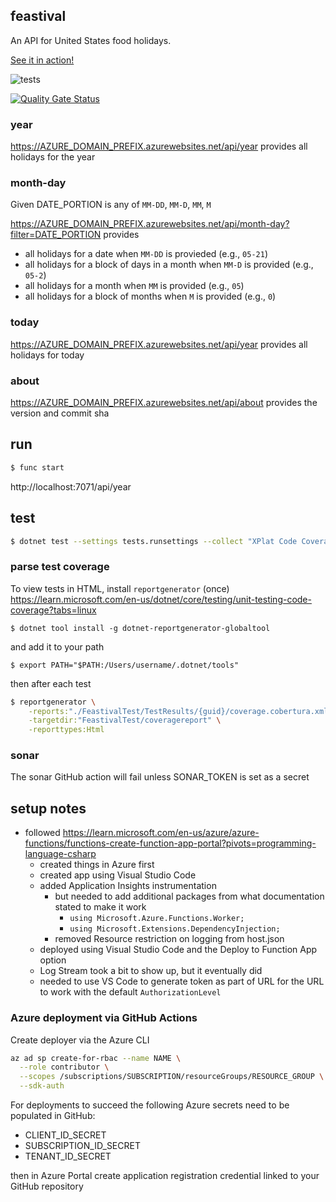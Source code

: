 ## feastival

An API for United States food holidays.

[See it in action!](https://feastival.azurewebsites.net/api/year)

![tests](https://github.com/eebbesen/feastival/actions/workflows/test.yml/badge.svg)

[![Quality Gate Status](https://sonarcloud.io/api/project_badges/measure?project=eebbesen_feastival&metric=alert_status)](https://sonarcloud.io/summary/new_code?id=eebbesen_feastival)

### year

https://AZURE_DOMAIN_PREFIX.azurewebsites.net/api/year provides all holidays for the year

### month-day

Given DATE_PORTION is any of `MM-DD`, `MM-D`, `MM`, `M`

https://AZURE_DOMAIN_PREFIX.azurewebsites.net/api/month-day?filter=DATE_PORTION provides
* all holidays for a date when `MM-DD` is provieded (e.g., `05-21`)
* all holidays for a block of days in a month when `MM-D` is provided (e.g., `05-2`)
* all holidays for a month when `MM` is provided (e.g., `05`)
* all holidays for a block of months when `M` is provided (e.g., `0`)

### today

https://AZURE_DOMAIN_PREFIX.azurewebsites.net/api/year provides all holidays for today

### about

https://AZURE_DOMAIN_PREFIX.azurewebsites.net/api/about provides the version and commit sha

## run

```bash
$ func start
```

http://localhost:7071/api/year

## test

```bash
$ dotnet test --settings tests.runsettings --collect "XPlat Code Coverage"
```

### parse test coverage
To view tests in HTML, install `reportgenerator` (once) https://learn.microsoft.com/en-us/dotnet/core/testing/unit-testing-code-coverage?tabs=linux

    $ dotnet tool install -g dotnet-reportgenerator-globaltool

and add it to your path

    $ export PATH="$PATH:/Users/username/.dotnet/tools"

then after each test

```bash
$ reportgenerator \
    -reports:"./FeastivalTest/TestResults/{guid}/coverage.cobertura.xml" \
    -targetdir:"FeastivalTest/coveragereport" \
    -reporttypes:Html
```

### sonar

The sonar GitHub action will fail unless SONAR_TOKEN is set as a secret

## setup notes

* followed https://learn.microsoft.com/en-us/azure/azure-functions/functions-create-function-app-portal?pivots=programming-language-csharp
    * created things in Azure first
    * created app using Visual Studio Code
    * added Application Insights instrumentation
        * but needed to add additional packages from what documentation stated to make it work
            * `using Microsoft.Azure.Functions.Worker;`
            * `using Microsoft.Extensions.DependencyInjection;`
        * removed Resource restriction on logging from host.json
    * deployed using Visual Studio Code and the Deploy to Function App option
    * Log Stream took a bit to show up, but it eventually did
    * needed to use VS Code to generate token as part of URL for the URL to work with the default `AuthorizationLevel`

### Azure deployment via GitHub Actions
Create deployer via the Azure CLI

```bash
az ad sp create-for-rbac --name NAME \
  --role contributor \
  --scopes /subscriptions/SUBSCRIPTION/resourceGroups/RESOURCE_GROUP \
  --sdk-auth
```

For deployments to succeed the following Azure secrets need to be populated in GitHub:
* CLIENT_ID_SECRET
* SUBSCRIPTION_ID_SECRET
* TENANT_ID_SECRET

then in Azure Portal create application registration credential linked to your GitHub repository
